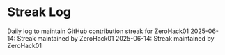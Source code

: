 # Streak Log
Daily log to maintain GitHub contribution streak for ZeroHack01
2025-06-14: Streak maintained by ZeroHack01
2025-06-14: Streak maintained by ZeroHack01
